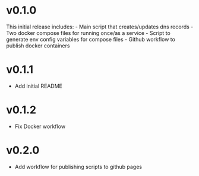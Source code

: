 # v0.1.0
This initial release includes:
    - Main script that creates/updates dns records
    - Two docker compose files for running once/as a service
    - Script to generate env config variables for compose files
    - Github workflow to publish docker containers

# v0.1.1
* Add initial README

# v0.1.2
* Fix Docker workflow

# v0.2.0
* Add workflow for publishing scripts to github pages
